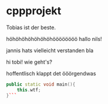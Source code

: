 # cppprojekt
Tobias ist der beste.

höhöhöhöhöhöhöhöööööööö
hallo nils!

jannis hats vielleicht verstanden
bla

hi tobi! wie geht's?

hoffentlisch klappt det
ööörgendwas

``` c++
public static void main(){
	this.wtf;
}```

